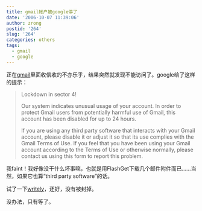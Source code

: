 ```yaml
---
title: gmail帐户被google停了
date: '2006-10-07 11:39:06'
author: zrong
postid: '264'
slug: '264'
categories: others
tags:
  - gmail
  - google
---
```


正在[gmail](http://www.gmail.com)里面收信收的不亦乐乎，结果突然就发现不能访问了。google给了这样的提示：

> Lockdown in sector 4!
>
> Our system indicates unusual usage of your account. In order to
> protect Gmail users from potentially harmful use of Gmail, this
> account has been disabled for up to 24 hours.
>
> If you are using any third party software that interacts with your
> Gmail account, please disable it or adjust it so that its use complies
> with the Gmail Terms of Use. If you feel that you have been using your
> Gmail account according to the Terms of Use or otherwise normally,
> please contact us using this form to report this problem.

我faint！我好像没干什么坏事嘛，也就是用FlashGet下载几个邮件附件而已……当然，如果它也算“third
party software”的话。

试了一下[writely](http://www.writely.com)，还好，没有被封掉。

没办法，只有等了。

